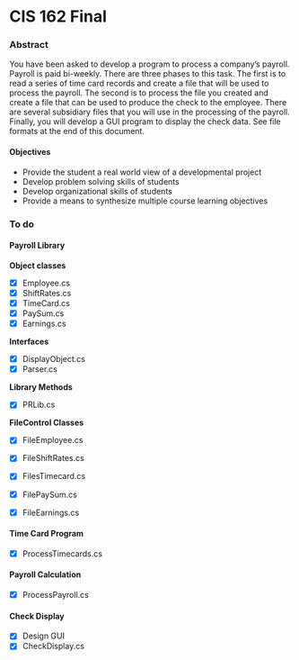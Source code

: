 # CIS 162 Final

### Abstract

You have been asked to develop a program to process a company’s payroll.   Payroll is paid bi-weekly.  There are three phases to this task.  The first is to read a series of time card records and create a file that will be used to process the payroll.  The second is to process the file you created and create a file that can be used to produce the check to the employee.  There are several subsidiary files that you will use in the processing of the payroll.  Finally, you will develop a GUI program to display the check data.  See file formats at the end of this document.

#### Objectives
*	Provide the student a real world view of a developmental project
* Develop problem solving skills of students
* Develop organizational skills of students
*	Provide a means to synthesize multiple course learning objectives

### To do
#### Payroll Library
**Object classes**
- [x] Employee.cs
- [x] ShiftRates.cs
- [x] TimeCard.cs
- [x] PaySum.cs
- [x] Earnings.cs

**Interfaces**
- [x] DisplayObject.cs
- [x] Parser.cs

**Library Methods**
- [x] PRLib.cs

**FileControl Classes**
- [x] FileEmployee.cs
- [x] FileShiftRates.cs
- [x] FilesTimecard.cs
- [x] FilePaySum.cs
- [x] FileEarnings.cs


 #### Time Card Program
 - [x] ProcessTimecards.cs


 #### Payroll Calculation
 - [x] ProcessPayroll.cs


 #### Check Display
 - [x] Design GUI
 - [x] CheckDisplay.cs